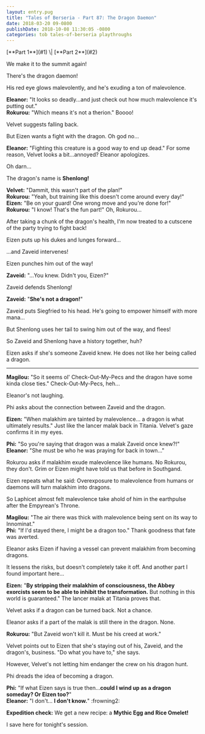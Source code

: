 ```yaml
---
layout: entry.pug
title: "Tales of Berseria - Part 87: The Dragon Daemon"
date: 2018-03-20 09-0800
publishDate: 2018-10-08 11:30:05 -0800
categories: tob tales-of-berseria playthroughs
---
```


<p class="entry-partination" markdown="1">[**Part 1**](#1) \| [**Part 2**](#2)</p>

<a name="1"></a>

We make it to the summit again!

There's the dragon daemon!

His red eye glows malevolently, and he's exuding a ton of malevolence.

**Eleanor:** "It looks so deadly...and just check out how much malevolence it's putting out."<br/>
**Rokurou:** "Which means it's not a therion." Boooo!

Velvet suggests falling back.

But Eizen wants a fight with the dragon. Oh god no...

**Eleanor:** "Fighting this creature is a good way to end up dead." For some reason, Velvet looks a bit...annoyed? Eleanor apologizes.

Oh darn...

The dragon's name is **Shenlong!**

**Velvet:** "Dammit, this wasn't part of the plan!"<br/>
**Rokurou:** "Yeah, but training like this doesn't come around every day!"<br/>
**Eizen:** "Be on your guard! One wrong move and you're done for!"<br/>
**Rokurou:** "I know! That's the fun part!" Oh, Rokurou...

After taking a chunk of the dragon's health, I'm now treated to a cutscene of the party trying to fight back!

Eizen puts up his dukes and lunges forward...

...and Zaveid intervenes!

Eizen punches him out of the way!

**Zaveid:** "...You knew. Didn't you, Eizen?"

Zaveid defends Shenlong!

**Zaveid:** "**She's not a dragon!**"

Zaveid puts Siegfried to his head. He's going to empower himself with more mana...

But Shenlong uses her tail to swing him out of the way, and flees!

So Zaveid and Shenlong have a history together, huh?

Eizen asks if she's someone Zaveid knew. He does not like her being called a dragon.

<a name="2"></a>

---

**Magilou:** "So it seems ol' Check-Out-My-Pecs and the dragon have some kinda close ties." Check-Out-My-Pecs, heh...

Eleanor's not laughing.

Phi asks about the connection between Zaveid and the dragon.

**Eizen:** "When malakhim are tainted by malevolence... a dragon is what ultimately results." Just like the lancer malak back in Titania. Velvet's gaze confirms it in my eyes.

**Phi:** "So you're saying that dragon was a malak Zaveid once knew?!"<br/>
**Eleanor:** "She must be who he was praying for back in town..."

Rokurou asks if malakhim exude malevolence like humans. No Rokurou, they don't. Grim or Eizen might have told us that before in Southgand.

Eizen repeats what he said: Overexposure to malevolence from humans or daemons will turn malakhim into dragons.

So Laphicet almost felt malevolence take ahold of him in the earthpulse after the Empyrean's Throne.

**Magilou:** "The air there was thick with malevolence being sent on its way to Innominat."<br/>
**Phi:** "If I'd stayed there, I might be a dragon too." Thank goodness that fate was averted.

Eleanor asks Eizen if having a vessel can prevent malakhim from becoming dragons.

It lessens the risks, but doesn't completely take it off. And another part I found important here...

**Eizen:** "**By stripping their malakhim of consciousness, the Abbey exorcists seem to be able to inhibit the transformation.** But nothing in this world is guaranteed." The lancer malak at Titania proves that.

Velvet asks if a dragon can be turned back. Not a chance.

Eleanor asks if a part of the malak is still there in the dragon. None.

**Rokurou:** "But Zaveid won't kill it. Must be his creed at work."

Velvet points out to Eizen that she's staying out of his, Zaveid, and the dragon's, business. "Do what you have to," she says.

However, Velvet's not letting him endanger the crew on his dragon hunt.

Phi dreads the idea of becoming a dragon.

**Phi:** "If what Eizen says is true then...**could I wind up as a dragon someday? Or Eizen too?**"<br/>
**Eleanor:** "I don't... **I don't know.**" :frowning2:

**Expedition check:** We get a new recipe: a **Mythic Egg and Rice Omelet!**

I save here for tonight's session.